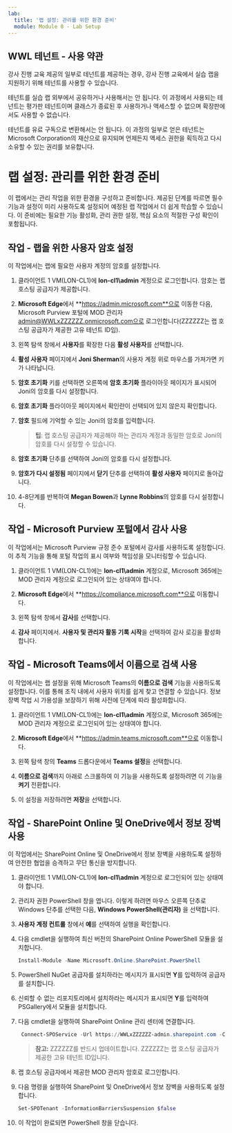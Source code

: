 ```yaml
---
lab:
  title: '랩 설정: 관리를 위한 환경 준비'
  module: Module 0 - Lab Setup
---
```


## WWL 테넌트 - 사용 약관

강사 진행 교육 제공의 일부로 테넌트를 제공하는 경우, 강사 진행 교육에서 실습 랩을 지원하기 위해 테넌트를 사용할 수 있습니다.

테넌트를 실습 랩 외부에서 공유하거나 사용해서는 안 됩니다. 이 과정에서 사용되는 테넌트는 평가판 테넌트이며 클래스가 종료된 후 사용하거나 액세스할 수 없으며 확장판에서도 사용할 수 없습니다.

테넌트를 유료 구독으로 변환해서는 안 됩니다. 이 과정의 일부로 얻은 테넌트는 Microsoft Corporation의 재산으로 유지되며 언제든지 액세스 권한을 획득하고 다시 소유할 수 있는 권리를 보유합니다.

# 랩 설정: 관리를 위한 환경 준비

이 랩에서는 관리 작업을 위한 환경을 구성하고 준비합니다. 제공된 단계를 따르면 필수 기능과 설정이 미리 사용하도록 설정되어 예정된 랩 작업에서 더 쉽게 학습할 수 있습니다. 이 준비에는 필요한 기능 활성화, 관리 권한 설정, 핵심 요소의 적절한 구성 확인이 포함됩니다.

## 작업 - 랩을 위한 사용자 암호 설정

이 작업에서는 랩에 필요한 사용자 계정의 암호를 설정합니다.

1. 클라이언트 1 VM(LON-CL1)에 **lon-cl1\admin** 계정으로 로그인합니다. 암호는 랩 호스팅 공급자가 제공합니다.

1. **Microsoft Edge**에서 **https://admin.microsoft.com**으로 이동한 다음, Microsoft Purview 포털에 MOD 관리자 admin@WWLxZZZZZZ.onmicrosoft.com으로 로그인합니다(ZZZZZZ는 랩 호스팅 공급자가 제공한 고유 테넌트 ID임).

1. 왼쪽 탐색 창에서 **사용자**를 확장한 다음 **활성 사용자**를 선택합니다.

1. **활성 사용자** 페이지에서 **Joni Sherman**의 사용자 계정 위로 마우스를 가져가면 키가 나타납니다.

1. **암호 초기화** 키를 선택하면 오른쪽에 **암호 초기화** 플라이아웃 페이지가 표시되어 Joni의 암호를 다시 설정합니다.

1. **암호 초기화** 플라이아웃 페이지에서 확인란이 선택되어 있지 않은지 확인합니다.

1. **암호** 필드에 기억할 수 있는 Joni의 암호를 입력합니다.

    >**팁**: 랩 호스팅 공급자가 제공해야 하는 관리자 계정과 동일한 암호로 Joni의 암호를 다시 설정할 수 있습니다.

1. **암호 초기화** 단추를 선택하여 Joni의 암호를 다시 설정합니다.

1. **암호가 다시 설정됨** 페이지에서 **닫기** 단추를 선택하여 **활성 사용자** 페이지로 돌아갑니다.

1. 4-8단계를 반복하여 **Megan Bowen**과 **Lynne Robbins**의 암호를 다시 설정합니다.

## 작업 - Microsoft Purview 포털에서 감사 사용

이 작업에서는 Microsoft Purview 규정 준수 포털에서 감사를 사용하도록 설정합니다. 이 추적 기능을 통해 포털 작업의 표시 여부와 책임성을 모니터링할 수 있습니다.

1. 클라이언트 1 VM(LON-CL1)에는 **lon-cl1\admin** 계정으로, Microsoft 365에는 MOD 관리자 계정으로 로그인되어 있는 상태여야 합니다.

1. **Microsoft Edge**에서 **https://compliance.microsoft.com**으로 이동합니다.

1. 왼쪽 탐색 창에서 **감사**를 선택합니다.

1. **감사** 페이지에서. **사용자 및 관리자 활동 기록 시작**을 선택하여 감사 로깅을 활성화합니다.

## 작업 - Microsoft Teams에서 이름으로 검색 사용

이 작업에서는 랩 설정을 위해 Microsoft Teams의 **이름으로 검색** 기능을 사용하도록 설정합니다. 이를 통해 조직 내에서 사용자 위치를 쉽게 찾고 연결할 수 있습니다. 정보 장벽 작업 시 가용성을 보장하기 위해 사전에 단계에 따라 활성화합니다.

1. 클라이언트 1 VM(LON-CL1)에는 **lon-cl1\admin** 계정으로, Microsoft 365에는 MOD 관리자 계정으로 로그인되어 있는 상태여야 합니다.

1. **Microsoft Edge**에서 **https://admin.teams.microsoft.com**으로 이동합니다.

1. 왼쪽 탐색 창의 **Teams** 드롭다운에서 **Teams 설정**을 선택합니다.

1. **이름으로 검색**까지 아래로 스크롤하여 이 기능을 사용하도록 설정하려면 이 기능을 **켜기** 전환합니다.

1. 이 설정을 저장하려면 **저장**을 선택합니다.

## 작업 - SharePoint Online 및 OneDrive에서 정보 장벽 사용

이 작업에서는 SharePoint Online 및 OneDrive에서 정보 장벽을 사용하도록 설정하여 안전한 협업을 승격하고 무단 통신을 방지합니다.

1. 클라이언트 1 VM(LON-CL1)에 **lon-cl1\admin** 계정으로 로그인되어 있는 상태여야 합니다.

1. 관리자 권한 PowerShell 창을 엽니다. 이렇게 하려면 마우스 오른쪽 단추로 Windows 단추를 선택한 다음, **Windows PowerShell(관리자)** 을 선택합니다.

1. **사용자 계정 컨트롤** 창에서 **예**를 선택하여 실행을 확인합니다.

1. 다음 cmdlet을 실행하여 최신 버전의 SharePoint Online PowerShell 모듈을 설치합니다.

    ```powershell
    Install-Module -Name Microsoft.Online.SharePoint.PowerShell
    ```

1. PowerShell NuGet 공급자를 설치하라는 메시지가 표시되면 **Y**를 입력하여 공급자를 설치합니다.

1. 신뢰할 수 없는 리포지토리에서 설치하라는 메시지가 표시되면 **Y**를 입력하여 PSGallery에서 모듈을 설치합니다.

1. 다음 cmdlet을 실행하여 SharePoint Online 관리 센터에 연결합니다.

    ```powershell
     Connect-SPOService -Url https://WWLxZZZZZZ-admin.sharepoint.com -Credential admin@WWLxZZZZZZ.onmicrosoft.com
    ```

    >**참고:** ZZZZZZ를 반드시 업데이트합니다. ZZZZZZ는 랩 호스팅 공급자가 제공한 고유 테넌트 ID입니다.

1. 랩 호스팅 공급자에서 제공한 MOD 관리자 암호로 로그인합니다.

1. 다음 명령을 실행하여 SharePoint 및 OneDrive에서 정보 장벽을 사용하도록 설정합니다.

    ```powershell
    Set-SPOTenant -InformationBarriersSuspension $false
    ```

1. 이 작업이 완료되면 PowerShell 창을 닫습니다.
